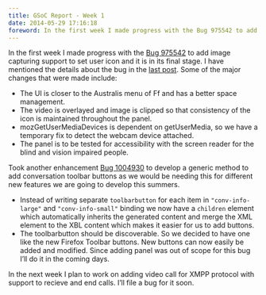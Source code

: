 ```yaml
---
title: GSoC Report - Week 1
date: 2014-05-29 17:16:18
foreword: In the first week I made progress with the Bug 975542 to add image capturing support to set user icon and it is in its final stage. I have mentioned the details about the bug in the last post.
---
```

In the first week I made progress with the [Bug 975542](https://bugzilla.mozilla.org/show_bug.cgi?id=975542) to add image capturing support to set user icon and it is in its final stage. I have mentioned the details about the bug in the [last post](../community-bonding-report/). Some of the major changes that were made include:

* The UI is closer to the Australis menu of Ff and has a better space management.
* The video is overlayed and image is clipped so that consistency of the icon is maintained throughout the panel.
* mozGetUserMediaDevices is dependent on getUserMedia, so we have a temporary fix to detect the webcam device attached.
* The panel is to be tested for accessibility with the screen reader for the blind and vision impaired people.

Took another enhancement [Bug 1004930](https://bugzilla.mozilla.org/show_bug.cgi?id=1004930) to develop a generic method to add conversation toolbar buttons as we would be needing this for different new features we are going to develop this summers.

* Instead of writing separate `toolbarbutton` for each item in `"conv-info-large"` and `"conv-info-small"` binding we now have a `children` element which automatically inherits the generated content and merge the XML element to the XBL content which makes it easier for us to add buttons.
* The toolbarbutton should be discoverable. So we decided to have one like the new Firefox Toolbar buttons. New buttons can now easily be added and modified. Since adding panel was out of scope for this bug I’ll do it in the coming days.

In the next week I plan to work on adding video call for XMPP protocol with support to recieve and end calls. I’ll file a bug for it soon.